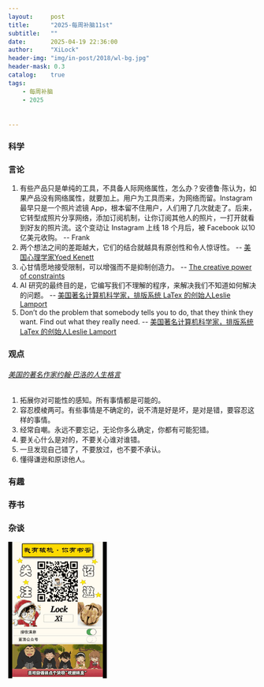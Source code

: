 ```yaml
---
layout:     post
title:      "2025-每周补脑11st"
subtitle:   ""
date:       2025-04-19 22:36:00
author:     "XiLock"
header-img: "img/in-post/2018/wl-bg.jpg"
header-mask: 0.3
catalog:    true
tags:
    - 每周补脑
    - 2025


---
```


### 科学


### 言论
1. 有些产品只是单纯的工具，不具备人际网络属性，怎么办？安德鲁·陈认为，如果产品没有网络属性，就要加上。用户为工具而来，为网络而留。Instagram 最早只是一个照片滤镜 App，根本留不住用户，人们用了几次就走了。后来，它转型成照片分享网络，添加订阅机制，让你订阅其他人的照片，一打开就看到好友的照片流。这个变动让 Instagram 上线 18 个月后，被 Facebook 以10亿美元收购。 -- Frank
1. 两个想法之间的差距越大，它们的结合就越具有原创性和令人惊讶性。 -- [美国心理学家Yoed Kenett](https://thereader.mitpress.mit.edu/the-creativity-hack-no-one-told-you-about-read-the-obits/)
1. 心甘情愿地接受限制，可以增强而不是抑制创造力。 -- [The creative power of constraints](https://arun.is/blog/creative-power-constraints/)
1. AI 研究的最终目的是，它编写我们不理解的程序，来解决我们不知道如何解决的问题。 -- [美国著名计算机科学家，排版系统 LaTex 的创始人Leslie Lamport](https://thenewstack.io/tla-creator-leslie-lamport-programmers-need-abstractions/)
1. Don’t do the problem that somebody tells you to do, that they think they want. Find out what they really need. -- [美国著名计算机科学家，排版系统 LaTex 的创始人Leslie Lamport](https://thenewstack.io/tla-creator-leslie-lamport-programmers-need-abstractions/)


### 观点
###### [美国的著名作家约翰·巴洛的人生格言](https://www.mail-archive.com/silklist@lists.hserus.net/msg08034.html)
1. 拓展你对可能性的感知。所有事情都是可能的。
2. 容忍模棱两可。有些事情是不确定的，说不清是好是坏，是对是错，要容忍这样的事情。
3. 经常自嘲。永远不要忘记，无论你多么确定，你都有可能犯错。
4. 要关心什么是对的，不要关心谁对谁错。
5. 一旦发现自己错了，不要放过，也不要不承认。
6. 懂得谦逊和原谅他人。

### 有趣


### 荐书


### 杂谈


![](/img/wc-tail.GIF)
